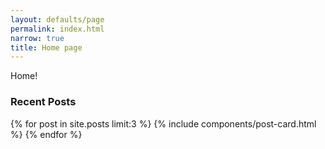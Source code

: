 ```yaml
---
layout: defaults/page
permalink: index.html
narrow: true
title: Home page
---
```


Home!

### Recent Posts

{% for post in site.posts limit:3 %}
{% include components/post-card.html %}
{% endfor %}